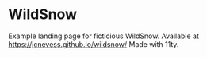 # WildSnow
Example landing page for ficticious WildSnow.
Available at https://jcnevess.github.io/wildsnow/
Made with 11ty.
